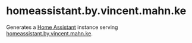 # homeassistant.by.vincent.mahn.ke

Generates a [Home Assistant](https://www.home-assistant.io/) instance serving [homeassistant.by.vincent.mahn.ke](https://homeassistant.by.vincent.mahn.ke).
